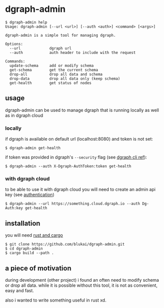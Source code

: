 # dgraph-admin

```
$ dgraph-admin help
Usage: dgraph-admin [--url <url>] [--auth <auth>] <command> [<args>]

dgraph-admin is a simple tool for managing dgraph.

Options:
  --url             dgraph url
  --auth            auth header to include with the request

Commands:
  update-schema     add or modify schema
  get-schema        get the current schema
  drop-all          drop all data and schema
  drop-data         drop all data only (keep schema)
  get-health        get status of nodes
```

## usage

dgraph-admin can be used to manage dgraph that is running locally as well as in dgraph cloud

### locally

if dgraph is available on default url (localhost:8080) and token is not set:

```
$ dgraph-admin get-health
```

if token was provided in dgraph's `--security` flag (see [dgraph cli ref](https://dgraph.io/docs/deploy/cli-command-reference/#dgraph-core-commands)):

```
$ dgraph-admin --auth X-Dgraph-AuthToken:token get-health
```

### with dgraph cloud

to be able to use it with dgraph cloud you will need to create an admin api key (see [authentication](https://dgraph.io/docs/cloud/admin/authentication/))

```
$ dgraph-admin --url https://something.cloud.dgraph.io --auth Dg-Auth:key get-health
```

## installation

you will need [rust and cargo](https://doc.rust-lang.org/cargo/getting-started/installation.html)

```
$ git clone https://github.com/blukai/dgraph-admin.git
$ cd dgraph-admin
$ cargo build --path .
```

## a piece of motivation

during development (other project) i found an often need to modify schema or drop all data.
while it is possible without this tool, it is not as convenient, easy and fast.

also i wanted to write something useful in rust xd.

